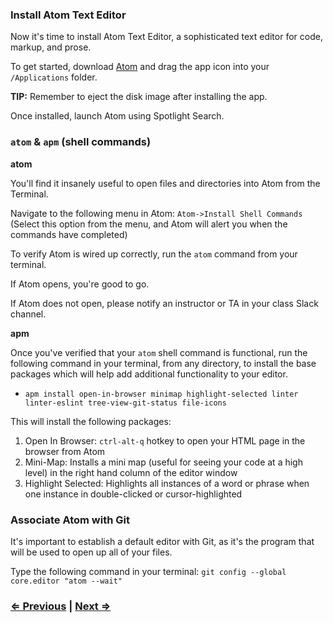 ### Install Atom Text Editor

Now it's time to install Atom Text Editor, a sophisticated text editor for code, markup, and prose.

To get started, download [Atom]([Atom](https://atom.io/)) and drag the app icon into your `/Applications` folder.

**TIP:** Remember to eject the disk image after installing the app.

Once installed, launch Atom using Spotlight Search.

### `atom` & `apm` (shell commands)
**atom**

You'll find it insanely useful to open files and directories into Atom from the Terminal.

Navigate to the following menu in Atom: `Atom->Install Shell Commands` (Select this option from the menu, and Atom will alert you when the commands have completed)

To verify Atom is wired up correctly, run the `atom` command from your terminal.

If Atom opens, you're good to go.

If Atom does not open, please notify an instructor or TA in your class Slack channel.

**apm**

Once you've verified that your `atom` shell command is functional, run the following command in your terminal, from any directory, to install the base packages which will help add additional functionality to your editor.

- `apm install open-in-browser minimap highlight-selected linter linter-eslint tree-view-git-status file-icons`

This will install the following packages:
1. Open In Browser: `ctrl-alt-q` hotkey to open your HTML page in the browser from Atom
2. Mini-Map: Installs a mini map (useful for seeing your code at a high level) in the right hand column of the editor window
3. Highlight Selected: Highlights all instances of a word or phrase when one instance in double-clicked or cursor-highlighted

### Associate Atom with Git

It's important to establish a default editor with Git, as it's the program that will be used to open up all of your files.

Type the following command in your terminal:
`git config --global core.editor "atom --wait"`


### [⇐ Previous](2_homebrew.md) | [Next ⇒](4_git.md)
